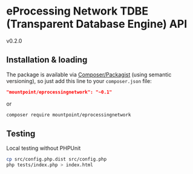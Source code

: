 eProcessing Network TDBE (Transparent Database Engine) API
========================

v0.2.0

## Installation & loading

The package is available via [Composer/Packagist](https://packagist.org/packages/mountpoint/eprocessingnetwork) (using semantic versioning), so just add this line to your `composer.json` file:

```json
"mountpoint/eprocessingnetwork": "~0.1"
```

or

```sh
composer require mountpoint/eprocessingnetwork
```

## Testing

Local testing without PHPUnit

```sh
cp src/config.php.dist src/config.php
php tests/index.php > index.html
```
